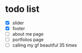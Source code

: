# todo list

- [x] slider  
- [x] footer  
- [ ] about me page  
- [ ] portfolios page  
- [ ] calling my gf beautiful 35 times